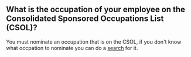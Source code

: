 ## What is the occupation of your employee on the Consolidated Sponsored Occupations List (CSOL)?

You must nominate an occupation that is on the CSOL, if you don't know what occpation to nominate you can do a [search](http://www.border.gov.au/Trav/Work/Work/Skills-assessment-and-assessing-authorities/skilled-occupations-lists/CSOL) for it.


